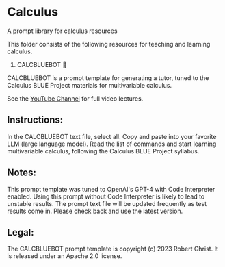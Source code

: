 # Calculus
A prompt library for calculus resources

This folder consists of the following resources for teaching and learning calculus.

   1. CALCBLUEBOT :robot:

CALCBLUEBOT is a prompt template for generating a tutor, tuned to the Calculus BLUE Project materials for multivariable calculus.

See the [YouTube Channel](https://www.youtube.com/c/ProfGhristMath) for full video lectures.

## Instructions:
   In the CALCBLUEBOT text file, select all.
   Copy and paste into your favorite LLM (large language model).
   Read the list of commands and start learning multivariable calculus, following the Calculus BLUE Project syllabus.

## Notes:
   This prompt template was tuned to OpenAI's GPT-4 with Code Interpreter enabled.
   Using this prompt without Code Interpreter is likely to lead to unstable results.
   The prompt text file will be updated frequently as test results come in. Please check back and use the latest version.

## Legal:
   The CALCBLUEBOT prompt template is copyright (c) 2023 Robert Ghrist.
   It is released under an Apache 2.0 license.
